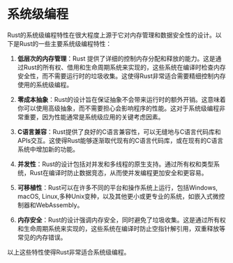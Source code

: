 # 系统级编程

Rust的系统级编程特性在很大程度上源于它对内存管理和数据安全性的设计。以下是Rust的一些主要系统级编程特性：

1. **低层次的内存管理**：Rust 提供了详细的控制内存分配和释放的能力。这是通过Rust的所有权、借用和生命周期系统来实现的，这些系统在编译时检查内存安全性，而不需要运行时的垃圾收集。这使得Rust非常适合需要精细控制内存使用的系统级编程。

2. **零成本抽象**：Rust的设计旨在保证抽象不会带来运行时的额外开销。这意味着你可以使用高级抽象，而不需要担心会影响程序的性能。这对于系统级编程非常重要，因为性能通常是系统级应用的关键考虑因素。

3. **C语言兼容**：Rust提供了良好的C语言兼容性，可以无缝地与C语言代码库和APIs交互。这使得Rust能够逐渐取代现有的C语言代码库，或在现有的C语言系统中增加新的功能。

4. **并发性**：Rust的设计包括对并发和多线程的原生支持。通过所有权和类型系统，Rust在编译时防止数据竞态，从而使并发编程更加安全和更容易。

5. **可移植性**：Rust可以在许多不同的平台和操作系统上运行，包括Windows, macOS, Linux,多种Unix变种，以及其他更小或更专业的系统，如嵌入式微控制器和WebAssembly。

6. **内存安全**：Rust的设计强调内存安全，同时避免了垃圾收集。这是通过所有权和生命周期系统来实现的，这些系统在编译时防止空指针解引用，双重释放等常见的内存错误。

以上这些特性使得Rust非常适合系统级编程。

